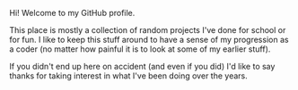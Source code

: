 Hi! Welcome to my GitHub profile.

This place is mostly a collection of random projects I've done for school or for fun.
I like to keep this stuff around to have a sense of my progression as a coder (no matter how painful it is to look at some of my earlier stuff).

If you didn't end up here on accident (and even if you did) I'd like to say thanks for taking interest in what I've been doing over the years.
